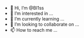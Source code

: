 - 👋 Hi, I’m @BI1ss
- 👀 I’m interested in ...
- 🌱 I’m currently learning ...
- 💞️ I’m looking to collaborate on ...
- 📫 How to reach me ...

<!---
BI1ss/BI1ss is a ✨ special ✨ repository because its `README.md` (this file) appears on your GitHub profile.
You can click the Preview link to take a look at your changes.
--->
